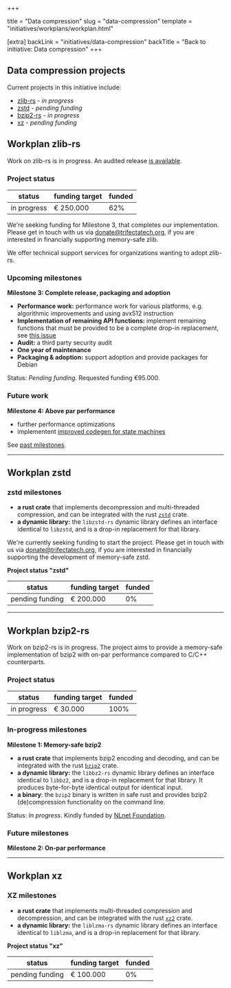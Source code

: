 +++

title = "Data compression"
slug = "data-compression"
template = "initiatives/workplans/workplan.html"

[extra]
backLink = "initiatives/data-compression"
backTitle = "Back to initiative: Data compression"
+++

## Data compression projects

Current projects in this initiative include:

- [zlib-rs](#workplan-zlib-rs) - *in progress*
- [zstd](#workplan-zstd) - *pending funding*
- [bzip2-rs](#workplan-bzip2-rs) - *in progress*
- [xz](#workplan-xz) - *pending funding*


## Workplan zlib-rs

Work on zlib-rs is in progress. An audited release [is available](https://github.com/trifectatechfoundation/zlib-rs).  

### Project status

| status | funding target | funded | 
|---|---|---|
| in progress | &euro; 250.000 | 62% |

We're seeking funding for Milestone 3, that completes our implementation. Please get in touch with us via [donate@trifectatech.org](mailto:donate@trifectatech.org), if you are interested in financially supporting memory-safe zlib. 

We offer technical support services for organizations wanting to adopt zlib-rs.

### Upcoming milestones

**Milestone 3: Complete release, packaging and adoption**

- **Performance work:** performance work for various platforms, e.g. algorithmic improvements and using avx512 instruction
- **Implementation of remaining API functions:** implement remaining functions that must be provided to be a complete drop-in replacement, see [this issue](https://github.com/memorysafety/zlib-rs/issues/49)
- **Audit:** a third party security audit
- **One year of maintenance**
- **Packaging & adoption:** support adoption and provide packages for Debian 

Status: *Pending funding*. Requested funding €95.000.

### Future work

**Milestone 4: Above par performance**

- further performance optimizations
- implementent [improved codegen for state machines](https://github.com/rust-lang/rfcs/pull/3720)

See [past milestones](/initiatives/workplans/zlib-completed-milestones).

---

## Workplan zstd

### zstd milestones

- **a rust crate** that implements decompression and multi-threaded compression, and can be integrated with the rust [`zstd`](https://crates.io/crates/zstd) crate.
- **a dynamic library:** the `libzstd-rs` dynamic library defines an interface identical to `libzstd`, and is a drop-in replacement for that library. 

We're currently seeking funding to start the project. Please get in touch with us via [donate@trifectatech.org](mailto:donate@trifectatech.org), if you are interested in financially supporting the development of memory-safe zstd.

**Project status "zstd"**

| status | funding target | funded | 
|---|---|---|
| pending funding | &euro; 200.000 | 0% |

---

## Workplan bzip2-rs

Work on bzip2-rs is in progress. The project aims to provide a memory-safe implementation of bzip2 with on-par performance compared to C/C++ counterparts.

### Project status

| status | funding target | funded | 
|---|---|---|
| in progress | &euro; 30.000 | 100% |

### In-progress milestones

**Milestone 1: Memory-safe bzip2**

- **a rust crate** that implements bzip2 encoding and decoding, and can be integrated with the rust [`bzip2`](https://crates.io/crates/bzip2) crate.
- **a dynamic library:** the `libbz2-rs` dynamic library defines an interface identical to `libbz2`, and is a drop-in replacement for that library. It produces byte-for-byte identical output for identical input.
- **a binary**: the `bzip2` binary is written in safe rust and provides bzip2 (de)compression functionality on the command line. 

Status: *In progress*. Kindly funded by [NLnet Foundation](https://nlnet.nl/).

### Future milestones

**Milestone 2: On-par performance**

---

## Workplan xz

### XZ milestones

- **a rust crate** that implements multi-threaded compression and decompression, and can be integrated with the rust [`xz2`](https://crates.io/crates/xz2) crate.
- **a dynamic library:** the `liblzma-rs` dynamic library defines an interface identical to `liblzma`, and is a drop-in replacement for that library. 

**Project status "xz"**

| status | funding target | funded | 
|---|---|---|
| pending funding | &euro; 100.000 | 0% |





